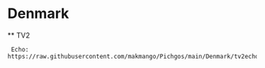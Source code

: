 # Denmark
** TV2

     Echo: https://raw.githubusercontent.com/makmango/Pichgos/main/Denmark/tv2echo.png
